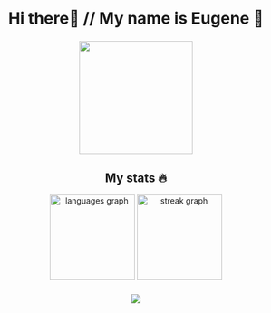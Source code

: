 <h1 align="center">Hi there👋 // My name is Eugene 🤗</h1>

###

<div align="center">
  <img height="200" src="https://github.com/EugenJun/EugenJun/assets/84986104/c8267522-9227-4280-8677-c5890d3a62dc"  />
</div>

<h2 align="center">My stats 🔥</h2>

<div align="center">
  <img src="https://github-readme-stats.vercel.app/api/top-langs?username=EugenJun&locale=en&hide_title=false&layout=compact&card_width=320&langs_count=5&theme=dracula&hide_border=true&order=2" height="150" alt="languages graph"  />
  <img src="https://streak-stats.demolab.com?user=EugenJun&locale=en&mode=weekly&theme=dracula&hide_border=true&border_radius=5&order=3" height="150" alt="streak graph"  />
</div>

###

<div align="center">
  <img src="https://visitor-badge.laobi.icu/badge?page_id=EugenJun.EugenJun&"  />
</div>

###
